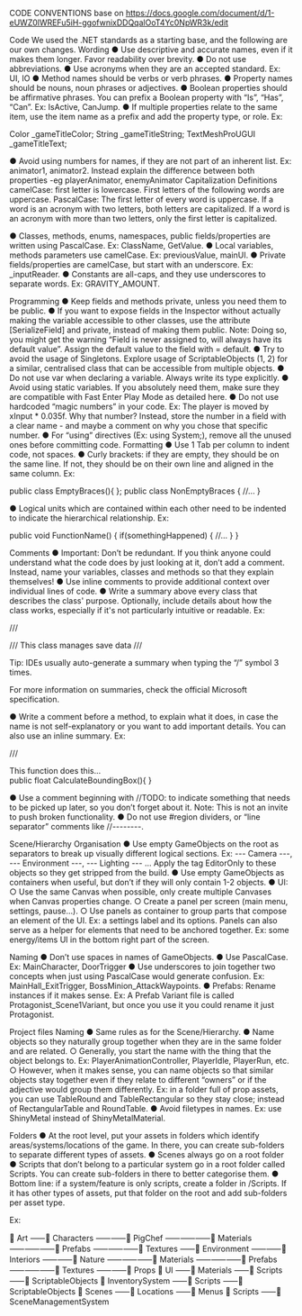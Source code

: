 CODE CONVENTIONS
base on https://docs.google.com/document/d/1-eUWZ0lWREFu5iH-ggofwnixDDQqalOoT4Yc0NpWR3k/edit

Code
We used the .NET standards as a starting base, and the following are our own changes.
Wording
●	Use descriptive and accurate names, even if it makes them longer. Favor readability over brevity.
●	Do not use abbreviations.
●	Use acronyms when they are an accepted standard. Ex: UI, IO
●	Method names should be verbs or verb phrases.
●	Property names should be nouns, noun phrases or adjectives.
●	Boolean properties should be affirmative phrases. You can prefix a Boolean property with “Is”, “Has”, “Can”. Ex: IsActive, CanJump.
●	If multiple properties relate to the same item, use the item name as a prefix and add the property type, or role. Ex:

Color _gameTitleColor;
String _gameTitleString;
TextMeshProUGUI _gameTitleText;

●	Avoid using numbers for names, if they are not part of an inherent list. Ex: animator1, animator2. Instead explain the difference between both properties -eg playerAnimator, enemyAnimator 
Capitalization
Definitions
camelCase: first letter is lowercase. First letters of the following words are uppercase.
PascalCase: The first letter of every word is uppercase. If a word is an acronym with two letters, both letters are capitalized. If a word is an acronym with more than two letters, only the first letter is capitalized.

●	Classes, methods, enums, namespaces, public fields/properties are written using PascalCase. Ex: ClassName, GetValue.
●	Local variables, methods parameters use camelCase. Ex: previousValue, mainUI.
●	Private fields/properties are camelCase, but start with an underscore. Ex: _inputReader.
●	Constants are all-caps, and they use underscores to separate words. Ex: GRAVITY_AMOUNT.

Programming
●	Keep fields and methods private, unless you need them to be public.
●	If you want to expose fields in the Inspector without actually making the variable accessible to other classes, use the attribute [SerializeField] and private, instead of making them public.
Note: Doing so, you might get the warning “Field is never assigned to, will always have its default value”. Assign the default value to the field with = default.
●	Try to avoid the usage of Singletons. Explore usage of ScriptableObjects (1, 2) for a similar, centralised class that can be accessible from multiple objects.
●	Do not use var when declaring a variable. Always write its type explicitly.
●	Avoid using static variables. If you absolutely need them, make sure they are compatible with Fast Enter Play Mode as detailed here.
●	Do not use hardcoded “magic numbers” in your code. Ex: The player is moved by xInput * 0.035f. Why that number? Instead, store the number in a field with a clear name - and maybe a comment on why you chose that specific number.
●	For “using” directives (Ex: using System;), remove all the unused ones before committing code.
Formatting
●	Use 1 Tab per column to indent code, not spaces.
●	Curly brackets: if they are empty, they should be on the same line. If not, they should be on their own line and aligned in the same column. Ex:

public class EmptyBraces(){ };
public class NonEmptyBraces
{
//...
}

●	Logical units which are contained within each other need to be indented to indicate the hierarchical relationship. Ex:

public void FunctionName()
{
    if(somethingHappened)
    {
        //...
    }
}

Comments
●	Important: Don’t be redundant. If you think anyone could understand what the code does by just looking at it, don’t add a comment. Instead, name your variables, classes and methods so that they explain themselves!
●	Use inline comments to provide additional context over individual lines of code.
●	Write a summary above every class that describes the class' purpose. Optionally, include details about how the class works, especially if it's not particularly intuitive or readable. Ex:

/// <summary>
/// This class manages save data
/// </summary>

Tip: IDEs usually auto-generate a summary when typing the “/” symbol 3 times.

For more information on summaries, check the official Microsoft specification.

●	Write a comment before a method, to explain what it does, in case the name is not self-explanatory or you want to add important details. You can also use an inline summary. Ex:

/// <summary> This function does this... </summary>
public float CalculateBoundingBox(){ }
  
●	Use a comment beginning with //TODO: to indicate something that needs to be picked up later, so you don’t forget about it. Note: This is not an invite to push broken functionality.
●	Do not use #region dividers, or “line separator” comments like //--------.


Scene/Hierarchy
Organisation
●	Use empty GameObjects on the root as separators to break up visually different logical sections. Ex: --- Camera ---, --- Environment ---, --- Lighting --- …
Apply the tag EditorOnly to these objects so they get stripped from the build.
●	Use empty GameObjects as containers when useful, but don’t if they will only contain 1-2 objects.
●	UI:
○	Use the same Canvas when possible, only create multiple Canvases when Canvas properties change.
○	Create a panel per screen (main menu, settings, pause...).
○	Use panels as container to group parts that compose an element of the UI. Ex: a settings label and its options.
Panels can also serve as a helper for elements that need to be anchored together. Ex: some energy/items UI in the bottom right part of the screen.

Naming
●	Don’t use spaces in names of GameObjects.
●	Use PascalCase. Ex: MainCharacter, DoorTrigger
●	Use underscores to join together two concepts when just using PascalCase would generate confusion. Ex: MainHall_ExitTrigger, BossMinion_AttackWaypoints.
●	Prefabs: Rename instances if it makes sense. Ex: A Prefab Variant file is called Protagonist_Scene1Variant, but once you use it you could rename it just Protagonist.


Project files
Naming
●	Same rules as for the Scene/Hierarchy.
●	Name objects so they naturally group together when they are in the same folder and are related.
○	Generally, you start the name with the thing that the object belongs to. Ex: PlayerAnimationController, PlayerIdle, PlayerRun, etc.
○	However, when it makes sense, you can name objects so that similar objects stay together even if they relate to different “owners” or if the adjective would group them differently. Ex: in a folder full of prop assets, you can use TableRound and TableRectangular so they stay close; instead of RectangularTable and RoundTable.
●	Avoid filetypes in names. Ex: use ShinyMetal instead of ShinyMetalMaterial.

Folders
●	At the root level, put your assets in folders which identify areas/systems/locations of the game. In there, you can create sub-folders to separate different types of assets.
●	Scenes always go on a root folder
●	Scripts that don’t belong to a particular system go in a root folder called Scripts. You can create sub-folders in there to better categorise them.
●	Bottom line: if a system/feature is only scripts, create a folder in /Scripts. If it has other types of assets, put that folder on the root and add sub-folders per asset type.

Ex:

📁 Art
⸺📁 Characters
⸺⸺📁 PigChef
⸺⸺⸺📁 Materials
⸺⸺⸺📁 Prefabs
⸺⸺⸺📁 Textures
⸺📁 Environment
⸺⸺📁 Interiors
⸺⸺📁 Nature
⸺⸺⸺📁 Materials
⸺⸺⸺📁 Prefabs
⸺⸺⸺📁 Textures
⸺⸺📁 Props
📁 UI
⸺📁 Materials
⸺📁 Scripts
⸺📁 ScriptableObjects
📁 InventorySystem
⸺📁 Scripts
⸺📁 ScriptableObjects
📁 Scenes
⸺📁 Locations
⸺📁 Menus
📁 Scripts
⸺📁 SceneManagementSystem


